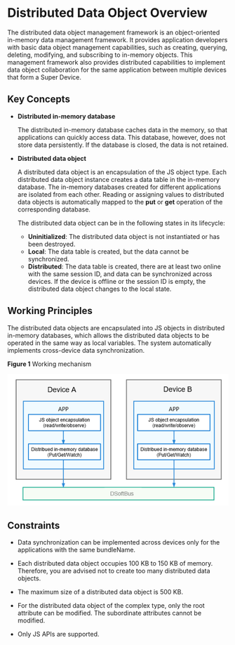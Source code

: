 # Distributed Data Object Overview

The distributed data object management framework is an object-oriented in-memory data management framework. It provides application developers with basic data object management capabilities, such as creating, querying, deleting, modifying, and subscribing to in-memory objects. This management framework also provides distributed capabilities to implement data object collaboration for the same application between multiple devices that form a Super Device.


## Key Concepts

- **Distributed in-memory database**
  
  The distributed in-memory database caches data in the memory, so that applications can quickly access data. This database, however, does not store data persistently. If the database is closed, the data is not retained.


- **Distributed data object**

  A distributed data object is an encapsulation of the JS object type. Each distributed data object instance creates a data table in the in-memory database. The in-memory databases created for different applications are isolated from each other. Reading or assigning values to distributed data objects is automatically mapped to the **put** or **get** operation of the corresponding database.

  The distributed data object can be in the following states in its lifecycle:

  - **Uninitialized**: The distributed data object is not instantiated or has been destroyed.
  - **Local**: The data table is created, but the data cannot be synchronized.
  - **Distributed**: The data table is created, there are at least two online with the same session ID, and data can be synchronized across devices. If the device is offline or the session ID is empty, the distributed data object changes to the local state.


## Working Principles

The distributed data objects are encapsulated into JS objects in distributed in-memory databases, which allows the distributed data objects to be operated in the same way as local variables. The system automatically implements cross-device data synchronization.

**Figure 1** Working mechanism

![how-distributedobject-works](figures/how-distributedobject-works.png)




## Constraints

- Data synchronization can be implemented across devices only for the applications with the same bundleName.

- Each distributed data object occupies 100 KB to 150 KB of memory. Therefore, you are advised not to create too many distributed data objects.

- The maximum size of a distributed data object is 500 KB.

- For the distributed data object of the complex type, only the root attribute can be modified. The subordinate attributes cannot be modified.
  
- Only JS APIs are supported.
